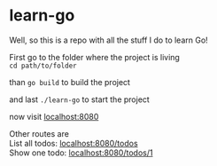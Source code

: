 # learn-go

Well, so this is a repo with all the stuff I do to learn Go!

First go to the folder where the project is living  
`cd path/to/folder`

than `go build` to build the project

and last `./learn-go` to start the project

now visit [localhost:8080](http://localhost:8080)

Other routes are  
List all todos: [localhost:8080/todos](http://localhost:8080/todos)  
Show one todo: [localhost:8080/todos/1](http://localhost:8080/todos/1)
